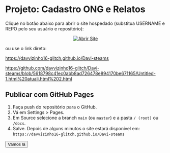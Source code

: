 # Projeto: Cadastro ONG e Relatos

Clique no botão abaixo para abrir o site hospedado (substitua USERNAME e REPO pelo seu usuário e repositório):

<!-- botão HTML clicável -->
<p align="center">
  <a href="https://davvizinho16-glitch.github.io/Davi-steams" target="_blank" rel="noopener">
    <img src="https://img.shields.io/badge/Abrir%20Site-Visitar-blue?style=for-the-badge" alt="Abrir Site">
  </a>
</p>

ou use o link direto:

https://davvizinho16-glitch.github.io/Davi-steams

https://github.com/davvizinho16-glitch/Davi-steams/blob/5618798c41ec0abb8ad726478e894170be671165/Untitled-1.html%20atuali.html%202.html

## Publicar com GitHub Pages
1. Faça push do repositório para o GitHub.
2. Vá em Settings > Pages.
3. Em Source selecione a branch `main` (ou `master`) e a pasta `/ (root)` ou `/docs`.
4. Salve. Depois de alguns minutos o site estará disponível em:
   `https://davvizinho16-glitch.github.io/Davi-steams`


<html>

<html lang="pt-BR">
<head>
  <meta charset="UTF-8">
  <title>Cadastro ONG e Relatos</title>
  <link rel="stylesheet" href="davi.css">
 


  </head>

  <body>

<button onclick="Ir()">Vamos lá </button>



   <script>

function Ir(){
window.location.href = "Untitled-1.html atuali.html 2.html";

     
   </script>
</body>
</html>
  
